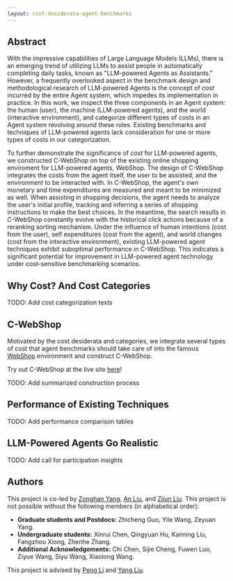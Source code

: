 ```yaml
---
layout: cost-desiderata-agent-benchmarks
---
```


## Abstract

With the impressive capabilities of Large Language Models (LLMs), there is an emerging trend of utilizing LLMs to assist people in automatically completing daily tasks, known as "LLM-powered Agents as Assistants." However, a frequently overlooked aspect in the benchmark design and methodological research of LLM-powered Agents is the concept of *cost* incurred by the entire Agent system, which impedes its implementation in practice. In this work, we inspect the three components in an Agent system: the human (user), the machine (LLM-powered agents), and the world (interactive environment), and categorize different types of costs in an Agent system revolving around these roles. Existing benchmarks and techniques of LLM-powered agents lack consideration for one or more types of costs in our categorization.

To further demonstrate the significance of *cost* for LLM-powered agents, we constructed C-WebShop on top of the existing online shopping enviroment for LLM-powered agents, WebShop. The design of C-WebShop integrates the costs from the agent itself, the user to be assisted, and the environment to be interacted with. In C-WebShop, the agent's own monetary and time expenditures are measured and meant to be minimized as well. When assisting in shopping decisions, the agent needs to analyze the user's initial profile, tracking and inferring a series of shopping instructions to make the best choices. In the meantime, the search results in C-WebShop constantly evolve with the historical click actions because of a reranking sorting mechanism. Under the influence of human intentions (cost from the user), self expenditures (cost from the agent), and world changes (cost from the interactive environment), existing LLM-powered agent techniques exhibit suboptimal performance in C-WebShop. This indicates a significant potential for improvement in LLM-powered agent technology under cost-sensitive benchmarking scenarios.

## Why Cost? And Cost Categories

TODO: Add cost categorization texts

## C-WebShop

Motivated by the cost desiderata and categories, we integrate several types of cost that agent benchmarks should take care of into the famous [WebShop](https://webshop-pnlp.github.io/) environment and construct C-WebShop.

Try out C-WebShop at the live site [here]()!

TODO: Add summarized construction process

## Performance of Existing Techniques

TODO: Add performance comparison tables

## LLM-Powered Agents Go Realistic

TODO: Add call for participation insights

## Authors

This project is co-led by [Zonghan Yang](https://minicheshire.github.io), [An Liu](https://github.com/xxmlala), and [Zijun Liu](https://github.com/BBQGOD). This project is not possible without the following members (in alphabetical order):
- **Graduate students and Postdocs:** Zhicheng Guo, Yile Wang, Zeyuan Yang.
- **Undergraduate students:** Xinrui Chen, Qingyuan Hu, Kaiming Liu, Fangzhou Xiong, Zhenhe Zhang.
- **Additional Acknowledgements:** Chi Chen, Sijie Cheng, Fuwen Luo, Ziyue Wang, Siyu Wang, Xiaolong Wang.

This project is advised by [Peng Li](https://www.lpeng.net/) and [Yang Liu](https://nlp.csai.tsinghua.edu.cn/~ly). 